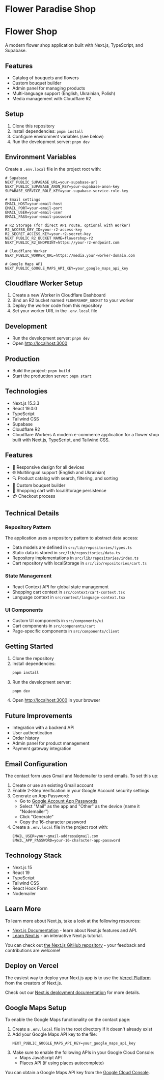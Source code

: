 # Flower Paradise Shop
# Flower Shop

A modern flower shop application built with Next.js, TypeScript, and Supabase.

## Features

- Catalog of bouquets and flowers
- Custom bouquet builder
- Admin panel for managing products
- Multi-language support (English, Ukrainian, Polish)
- Media management with Cloudflare R2

## Setup

1. Clone this repository
2. Install dependencies: `pnpm install`
3. Configure environment variables (see below)
4. Run the development server: `pnpm dev`

## Environment Variables

Create a `.env.local` file in the project root with:

```
# Supabase
NEXT_PUBLIC_SUPABASE_URL=your-supabase-url
NEXT_PUBLIC_SUPABASE_ANON_KEY=your-supabase-anon-key
SUPABASE_SERVICE_ROLE_KEY=your-supabase-service-role-key

# Email settings
EMAIL_HOST=your-email-host
EMAIL_PORT=your-email-port
EMAIL_USER=your-email-user
EMAIL_PASS=your-email-password

# R2 Storage (for direct API route, optional with Worker)
R2_ACCESS_KEY_ID=your-r2-access-key
R2_SECRET_ACCESS_KEY=your-r2-secret-key
NEXT_PUBLIC_R2_BUCKET_NAME=flowershop-r2
NEXT_PUBLIC_R2_ENDPOINT=https://your-r2-endpoint.com

# Cloudflare Worker
NEXT_PUBLIC_WORKER_URL=https://media.your-worker-domain.com

# Google Maps API
NEXT_PUBLIC_GOOGLE_MAPS_API_KEY=your_google_maps_api_key
```

## Cloudflare Worker Setup

1. Create a new Worker in Cloudflare Dashboard
2. Bind an R2 bucket named `FLOWERSHOP_BUCKET` to your worker
3. Deploy the worker code from this repository
4. Set your worker URL in the `.env.local` file

## Development

- Run the development server: `pnpm dev`
- Open [http://localhost:3000](http://localhost:3000)

## Production

- Build the project: `pnpm build`
- Start the production server: `pnpm start`

## Technologies

- Next.js 15.3.3
- React 19.0.0
- TypeScript
- Tailwind CSS
- Supabase
- Cloudflare R2
- Cloudflare Workers
A modern e-commerce application for a flower shop built with Next.js, TypeScript, and Tailwind CSS.

## Features

- 📱 Responsive design for all devices
- 🌐 Multilingual support (English and Ukrainian)
- 🔍 Product catalog with search, filtering, and sorting
- 🌸 Custom bouquet builder
- 🛒 Shopping cart with localStorage persistence
- 💳 Checkout process

## Technical Details

### Repository Pattern

The application uses a repository pattern to abstract data access:

- Data models are defined in `src/lib/repositories/types.ts`
- Static data is stored in `src/lib/repositories/data.ts`
- Repository implementations in `src/lib/repositories/index.ts`
- Cart repository with localStorage in `src/lib/repositories/cart.ts`

### State Management

- React Context API for global state management
- Shopping cart context in `src/context/cart-context.tsx`
- Language context in `src/context/language-context.tsx`

### UI Components

- Custom UI components in `src/components/ui`
- Cart components in `src/components/cart`
- Page-specific components in `src/components/client`

## Getting Started

1. Clone the repository
2. Install dependencies:
   ```bash
   pnpm install
   ```
3. Run the development server:
   ```bash
   pnpm dev
   ```
4. Open [http://localhost:3000](http://localhost:3000) in your browser

## Future Improvements

- Integration with a backend API
- User authentication
- Order history
- Admin panel for product management
- Payment gateway integration

## Email Configuration

The contact form uses Gmail and Nodemailer to send emails. To set this up:

1. Create or use an existing Gmail account
2. Enable 2-Step Verification in your Google Account security settings
3. Generate an App Password:
   - Go to [Google Account App Passwords](https://myaccount.google.com/apppasswords)
   - Select "Mail" as the app and "Other" as the device (name it "Nodemailer")
   - Click "Generate"
   - Copy the 16-character password
4. Create a `.env.local` file in the project root with:
   ```
   EMAIL_USER=your-gmail-address@gmail.com
   EMAIL_APP_PASSWORD=your-16-character-app-password
   ```

## Technology Stack

- Next.js 15
- React 19
- TypeScript
- Tailwind CSS
- React Hook Form
- Nodemailer

## Learn More

To learn more about Next.js, take a look at the following resources:

- [Next.js Documentation](https://nextjs.org/docs) - learn about Next.js features and API.
- [Learn Next.js](https://nextjs.org/learn) - an interactive Next.js tutorial.

You can check out [the Next.js GitHub repository](https://github.com/vercel/next.js) - your feedback and contributions are welcome!

## Deploy on Vercel

The easiest way to deploy your Next.js app is to use the [Vercel Platform](https://vercel.com/new?utm_medium=default-template&filter=next.js&utm_source=create-next-app&utm_campaign=create-next-app-readme) from the creators of Next.js.

Check out our [Next.js deployment documentation](https://nextjs.org/docs/app/building-your-application/deploying) for more details.

## Google Maps Setup

To enable the Google Maps functionality on the contact page:

1. Create a `.env.local` file in the root directory if it doesn't already exist
2. Add your Google Maps API key to the file:
   ```
   NEXT_PUBLIC_GOOGLE_MAPS_API_KEY=your_google_maps_api_key
   ```
3. Make sure to enable the following APIs in your Google Cloud Console:
   - Maps JavaScript API
   - Places API (if using places autocomplete)

You can obtain a Google Maps API key from the [Google Cloud Console](https://console.cloud.google.com/).
